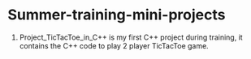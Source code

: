 # Summer-training-mini-projects

1. Project_TicTacToe_in_C++ is my first C++ project during training, it contains the C++ code to play 2 player TicTacToe game.
